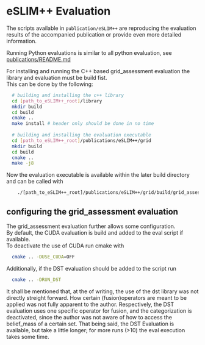 # eSLIM++ Evaluation
The scripts available in `publication/eSLIM++` are reproducing the evaluation results of the accompanied publication or provide even more detailed information.

Running Python evaluations is similar to all python evaluation, see [publications/README.md](../README.md)

For installing and running the C++ based grid_assessment evaluation the library and evaluation must be build fist.\
This can be done by the following:

```bash
  # building and installing the c++ library
  cd [path_to_eSLIM++_root]/library
  mkdir build
  cd build
  cmake ..
  make install # header only should be done in no time
  
  # building and installing the evaluation executable
  cd [path_to_eSLIM++_root]/publications/eSLIM++/grid
  mkdir build
  cd build
  cmake ..
  make -j8
```

Now the evaluation executable is available within the later build directory and can be called with
```bash
    ./[path_to_eSLIM++_root]/publications/eSLIM++/grid/build/grid_assessment [NUMBER OF CELLS > 5000] [NUMBER OF RUNS]
```
## configuring the grid_assessment evaluation
The grid_assessment evaluation further allows some configuration.\
By default, the CUDA evaluation is build and added to the eval script if available.\
To deactivate the use of CUDA run cmake with
```bash
  cmake .. -DUSE_CUDA=OFF
```
Additionally, if the DST evaluation should be added to the script run
```bash
  cmake .. -DRUN_DST
```
It shall be mentioned that, at the of writing, the use of the dst library was not directly streight forward.
How certain (fusion)operators are meant to be applied was not fully apparent to the author.
Respectively, the DST evaluation uses one specific operator for fusion, and the categorization is deactivated, since the author was not aware of how to access the belief_mass of a certain set.
That being said, the DST Evaluation is available, but take a little longer; for more runs (>10) the eval execution takes some time.
